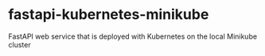 # fastapi-kubernetes-minikube
FastAPI web service that is deployed with Kubernetes on the local Minikube cluster

